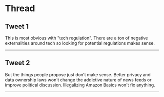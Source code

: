 # Thread

## Tweet 1

This is most obvious with "tech regulation". There are a ton of negative externalities around tech so looking for potential regulations makes sense.

---

## Tweet 2

But the things people propose just don't make sense. Better privacy and data ownership laws won't change the addictive nature of news feeds or improve political discussion. Illegalizing Amazon Basics won't fix anything.

---

